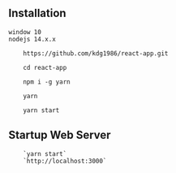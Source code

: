 ## Installation
```
window 10
nodejs 14.x.x

    https://github.com/kdg1986/react-app.git

    cd react-app

    npm i -g yarn

    yarn

    yarn start

```

## Startup Web Server
```
    `yarn start`
    `http://localhost:3000`
```